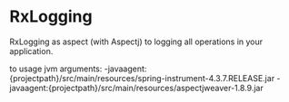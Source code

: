 # RxLogging
RxLogging as aspect (with Aspectj) to logging all operations in your application.

to usage jvm arguments:
-javaagent:{projectpath}/src/main/resources/spring-instrument-4.3.7.RELEASE.jar
-javaagent:{projectpath}/src/main/resources/aspectjweaver-1.8.9.jar


